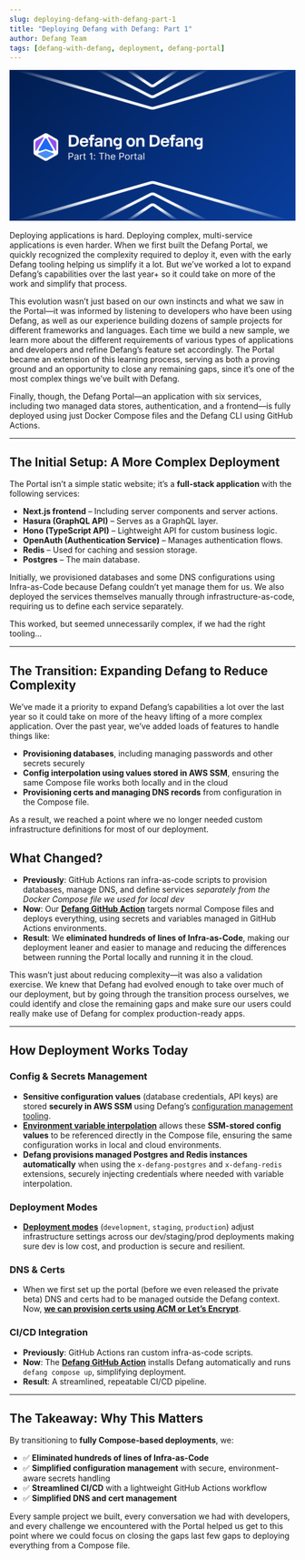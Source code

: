 ```yaml
---
slug: deploying-defang-with-defang-part-1
title: "Deploying Defang with Defang: Part 1"
author: Defang Team
tags: [defang-with-defang, deployment, defang-portal]
---
```


![Defang Compose Update](/img/defang-on-defang/part-1/header.png)

Deploying applications is hard. Deploying complex, multi-service applications is even harder. When we first built the Defang Portal, we quickly recognized the complexity required to deploy it, even with the early Defang tooling helping us simplify it a lot. But we’ve worked a lot to expand Defang’s capabilities over the last year+ so it could take on more of the work and simplify that process.

This evolution wasn’t just based on our own instincts and what we saw in the Portal—it was informed by listening to developers who have been using Defang, as well as our experience building dozens of sample projects for different frameworks and languages. Each time we build a new sample, we learn more about the different requirements of various types of applications and developers and refine Defang’s feature set accordingly. The Portal became an extension of this learning process, serving as both a proving ground and an opportunity to close any remaining gaps, since it’s one of the most complex things we’ve built with Defang.

Finally, though, the Defang Portal—an application with six services, including two managed data stores, authentication, and a frontend—is fully deployed using just Docker Compose files and the Defang CLI using GitHub Actions.

---

## **The Initial Setup: A More Complex Deployment**

The Portal isn’t a simple static website; it’s a **full-stack application** with the following services:

- **Next.js frontend** – Including server components and server actions.
- **Hasura (GraphQL API)** – Serves as a GraphQL layer.
- **Hono (TypeScript API)** – Lightweight API for custom business logic.
- **OpenAuth (Authentication Service)** – Manages authentication flows.
- **Redis** – Used for caching and session storage.
- **Postgres** – The main database.

Initially, we provisioned databases and some DNS configurations using Infra-as-Code because Defang couldn’t yet manage them for us. We also deployed the services themselves manually through infrastructure-as-code, requiring us to define each service separately.

This worked, but seemed unnecessarily complex, if we had the right tooling…

---

## **The Transition: Expanding Defang to Reduce Complexity**

We’ve made it a priority to expand Defang’s capabilities a lot over the last year so it could take on more of the heavy lifting of a more complex application. Over the past year, we’ve added loads of features to handle things like:

- **Provisioning databases**, including managing passwords and other secrets securely
- **Config interpolation using values stored in AWS SSM**, ensuring the same Compose file works both locally and in the cloud
- **Provisioning certs and managing DNS records** from configuration in the Compose file.

As a result, we reached a point where we no longer needed custom infrastructure definitions for most of our deployment.

## **What Changed?**

- **Previously**: GitHub Actions ran infra-as-code scripts to provision databases, manage DNS, and define services *separately from the Docker Compose file we used for local dev*
- **Now**: Our [**Defang GitHub Action**](https://github.com/marketplace/actions/defang-deployment-action) targets normal Compose files and deploys everything, using secrets and variables managed in GitHub Actions environments.
- **Result**: We **eliminated hundreds of lines of Infra-as-Code**, making our deployment leaner and easier to manage and reducing the differences between running the Portal locally and running it in the cloud.

This wasn’t just about reducing complexity—it was also a validation exercise. We knew that Defang had evolved enough to take over much of our deployment, but by going through the transition process ourselves, we could identify and close the remaining gaps and make sure our users could really make use of Defang for complex production-ready apps.

---

## **How Deployment Works Today**

### **Config & Secrets Management**

- **Sensitive configuration values** (database credentials, API keys) are stored **securely in AWS SSM** using Defang’s [configuration management tooling](https://docs.defang.io/docs/concepts/configuration).
- [**Environment variable interpolation**](https://docs.defang.io/docs/concepts/configuration#interpolation) allows these **SSM-stored config values** to be referenced directly in the Compose file, ensuring the same configuration works in local and cloud environments.
- **Defang provisions managed Postgres and Redis instances automatically** when using the `x-defang-postgres` and `x-defang-redis` extensions, securely injecting credentials where needed with variable interpolation.

### Deployment Modes

- [**Deployment modes**](https://docs.defang.io/docs/concepts/deployment-modes) (`development`, `staging`, `production`) adjust infrastructure settings across our dev/staging/prod deployments making sure dev is low cost, and production is secure and resilient.

### **DNS & Certs**

- When we first set up the portal (before we even released the private beta) DNS and certs had to be managed outside the Defang context. Now, **[we can provision certs using ACM or Let’s Encrypt](https://docs.defang.io/docs/concepts/domains)**.

### **CI/CD Integration**

- **Previously**: GitHub Actions ran custom infra-as-code scripts.
- **Now**: The [**Defang GitHub Action**](https://github.com/DefangLabs/defang-github-action) installs Defang automatically and runs `defang compose up`, simplifying deployment.
- **Result**: A streamlined, repeatable CI/CD pipeline.

---

## **The Takeaway: Why This Matters**

By transitioning to **fully Compose-based deployments**, we:

* ✅ **Eliminated hundreds of lines of Infra-as-Code**
* ✅ **Simplified configuration management** with secure, environment-aware secrets handling
* ✅ **Streamlined CI/CD** with a lightweight GitHub Actions workflow
* ✅ **Simplified DNS and cert management** 

Every sample project we built, every conversation we had with developers, and every challenge we encountered with the Portal helped us get to this point where we could focus on closing the gaps last few gaps to deploying everything from a Compose file.